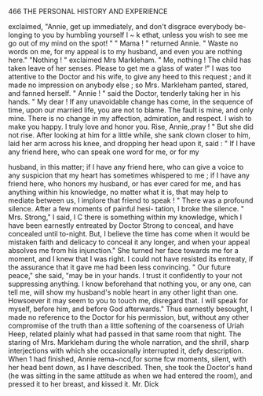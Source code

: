 466           THE PERSONAL HISTORY AND EXPERIENCE

exclaimed, "Annie, get up immediately, and don't disgrace everybody be-
longing to you by humbling yourself l ~ k ethat, unless you wish to see me
go out of my mind on the spot! "
    " Mama ! " returned Annie.       " Waste no words on me, for my appeal
is to my husband, and even you are nothing here."
    "Nothing ! " exclaimed Mrs Markleham. " Me, nothing ! The child
has taken leave of her senses. Please to get me a glass of water !"
    I was too attentive to the Doctor and his wife, to give any heed to this
request ; and it made no impression on anybody else ; so Mrs. Markleham
panted, stared, and fanned herself.
    " Annie ! " said the Doctor, tenderly taking her in his hands. " My
dear ! If any unavoidable change has come, in the sequence of time, upon
our married life, you are not to blame. The fault is mine, and only mine.
There is no change in my affection, admiration, and respect. I wish to
make you happy. I truly love and honor you. Rise, Annie,.pray ! "
    But she did not rise. After looking at him for a little while, she sank
clown closer to him, laid her arm across his knee, and dropping her head
upon it, said :
    " If I have any friend here, who can speak one word for me, or for my

husband, in this matter; if I have any friend here, who can give a voice
to any suspicion that my heart has sometimes whispered to me ; if I have
 any friend here, who honors my husband, or has ever cared for me, and
 has anything within his knowledge, no matter what it is, that may help to
 mediate between us, I implore that friend to speak ! "
    There was a profound silence. After a few moments of painful hesi-
 tation, I broke the silence.
     " Mrs. Strong,"   I said, I C there is something within my knowledge,
 which I have been earnestly entreated by Doctor Strong to conceal, and
 have concealed until to-night. But, I believe the time has come when it
 would be mistaken faith and delicacy to conceal it any longer, and when
 your appeal absolves me from his injunction."
     She turned her face towards me for a moment, and I knew that I was
 right. I could not have resisted its entreaty, if the assurance that it gave
 me had been less convincing.
     " Our future peace," she said, "may be in your hands. I trust it
 confidently to your not suppressing anything. I know beforehand that
 nothing you, or any one, can tell me, will show my husband's noble heart
 in any other light than one. Howsoever it may seem to you to touch
 me, disregard that. I will speak for myself, before him, and before God
 afterwards."
     Thus earnestly besought, I made no reference to the Doctor for his
 permission, but, without any other compromise of the truth than a little
  softening of the coarseness of Uriah Heep, related plainly what had passed
  in that same room that night. The staring of Mrs. Markleham during
  the whole narration, and the shrill, sharp interjections with which she
  occasionally interrupted it, defy description.
     When 1 had finished, Annie rema~ncd,for some fcw moments, silent,
  with her head bent down, as I have described. Then, she took the
  Doctor's hand (he was sitting in the same attitude as when we had
  entered the room), and pressed it to her breast, and kissed it. Mr. Dick
